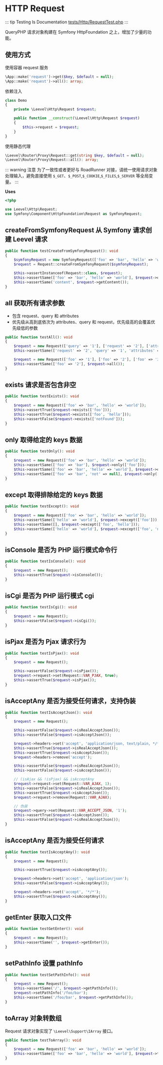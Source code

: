 # HTTP Request

::: tip Testing Is Documentation
[tests/Http/RequestTest.php](https://github.com/hunzhiwange/framework/blob/master/tests/Http/RequestTest.php)
:::
    
QueryPHP 请求对象构建在 Symfony HttpFoundation 之上，增加了少量的功能。

## 使用方式

使用容器 request 服务

``` php
\App::make('request')->get($key, $default = null);
\App::make('request')->all(): array;
```

依赖注入

``` php
class Demo
{
    private \Leevel\Http\Request $request;

    public function __construct(\Leevel\Http\Request $request)
    {
        $this->request = $request;
    }
}
```

使用静态代理

``` php
\Leevel\Router\Proxy\Request::get(string $key, $default = null);
\Leevel\Router\Proxy\Request::all(): array;
```

::: warning 注意
为了一致性或者更好与 RoadRunner 对接，请统一使用请求对象处理输入，避免直接使用 `$_GET`、`$_POST`,`$_COOKIE`,`$_FILES`,`$_SERVER` 等全局变量。
:::


**Uses**

``` php
<?php

use Leevel\Http\Request;
use Symfony\Component\HttpFoundation\Request as SymfonyRequest;
```

## createFromSymfonyRequest 从 Symfony 请求创建 Leevel 请求

``` php
public function testCreateFromSymfonyRequest(): void
{
    $symfonyRequest = new SymfonyRequest(['foo' => 'bar', 'hello' => 'world'], [], [], [], [], [], 'content');
    $request = Request::createFromSymfonyRequest($symfonyRequest);

    $this->assertInstanceof(Request::class, $request);
    $this->assertSame(['foo' => 'bar', 'hello' => 'world'], $request->query->all());
    $this->assertSame('content', $request->getContent());
}
```
    
## all 获取所有请求参数

 * 包含 request、query 和 attributes
 * 优先级从高到底依次为 attributes、query 和 request，优先级高的会覆盖优先级低的参数


``` php
public function testAll(): void
{
    $request = new Request(['query' => '1'], ['request' => '2'], ['attributes' => '3']);
    $this->assertSame(['request' => '2', 'query' => '1', 'attributes' => '3'], $request->all());

    $request = new Request(['foo' => '1'], ['foo' => '2'], ['foo' => '3']);
    $this->assertSame(['foo' => '2'], $request->all());
}
```
    
## exists 请求是否包含非空

``` php
public function testExists(): void
{
    $request = new Request(['foo' => 'bar', 'hello' => 'world']);
    $this->assertTrue($request->exists(['foo']));
    $this->assertTrue($request->exists(['foo', 'hello']));
    $this->assertFalse($request->exists(['notFound']));
}
```
    
## only 取得给定的 keys 数据

``` php
public function testOnly(): void
{
    $request = new Request(['foo' => 'bar', 'hello' => 'world']);
    $this->assertSame(['foo' => 'bar'], $request->only(['foo']));
    $this->assertSame(['foo' => 'bar', 'hello' => 'world'], $request->only(['foo', 'hello']));
    $this->assertSame(['foo' => 'bar', 'not' => null], $request->only(['foo', 'not']));
}
```
    
## except 取得排除给定的 keys 数据

``` php
public function testExcept(): void
{
    $request = new Request(['foo' => 'bar', 'hello' => 'world']);
    $this->assertSame(['hello' => 'world'], $request->except(['foo']));
    $this->assertSame([], $request->except(['foo', 'hello']));
    $this->assertSame(['hello' => 'world'], $request->except(['foo', 'not']));
}
```
    
## isConsole 是否为 PHP 运行模式命令行

``` php
public function testIsConsole(): void
{
    $request = new Request();
    $this->assertTrue($request->isConsole());
}
```
    
## isCgi 是否为 PHP 运行模式 cgi

``` php
public function testIsCgi(): void
{
    $request = new Request();
    $this->assertFalse($request->isCgi());
}
```
    
## isPjax 是否为 Pjax 请求行为

``` php
public function testIsPjax(): void
{
    $request = new Request();

    $this->assertFalse($request->isPjax());
    $request->request->set(Request::VAR_PJAX, true);
    $this->assertTrue($request->isPjax());
}
```
    
## isAcceptAny 是否为接受任何请求，支持伪装

``` php
public function testIsAcceptJson(): void
{
    $request = new Request();

    $this->assertFalse($request->isRealAcceptJson());
    $this->assertFalse($request->isAcceptJson());

    $request->headers->set('accept', 'application/json, text/plain, */*');
    $this->assertTrue($request->isRealAcceptJson());
    $this->assertTrue($request->isAcceptJson());
    $request->headers->remove('accept');

    $this->assertFalse($request->isRealAcceptJson());
    $this->assertFalse($request->isAcceptJson());

    // (isAjax && !isPjax) && isAcceptAny
    $request->request->set(Request::VAR_AJAX, 1);
    $this->assertFalse($request->isRealAcceptJson());
    $this->assertTrue($request->isAcceptJson());
    $request->request->remove(Request::VAR_AJAX);

    // 伪装
    $request->query->set(Request::VAR_ACCEPT_JSON, '1');
    $this->assertTrue($request->isAcceptJson());
    $this->assertFalse($request->isRealAcceptJson());
}
```
    
## isAcceptAny 是否为接受任何请求

``` php
public function testIsAcceptAny(): void
{
    $request = new Request();

    $this->assertTrue($request->isAcceptAny());

    $request->headers->set('accept', 'application/json');
    $this->assertFalse($request->isAcceptAny());

    $request->headers->set('accept', '*/*');
    $this->assertTrue($request->isAcceptAny());
}
```
    
## getEnter 获取入口文件

``` php
public function testGetEnter(): void
{
    $request = new Request();
    $this->assertSame('', $request->getEnter());
}
```
    
## setPathInfo 设置 pathInfo

``` php
public function testSetPathInfo(): void
{
    $request = new Request();
    $this->assertSame('/', $request->getPathInfo());
    $request->setPathInfo('/foo/bar');
    $this->assertSame('/foo/bar', $request->getPathInfo());
}
```
    
## toArray 对象转数组

Request 请求对象实现了 `\Leevel\Support\IArray` 接口。

``` php
public function testToArray(): void
{
    $request = new Request(['foo' => 'bar', 'hello' => 'world']);
    $this->assertSame(['foo' => 'bar', 'hello' => 'world'], $request->toArray());
}
```